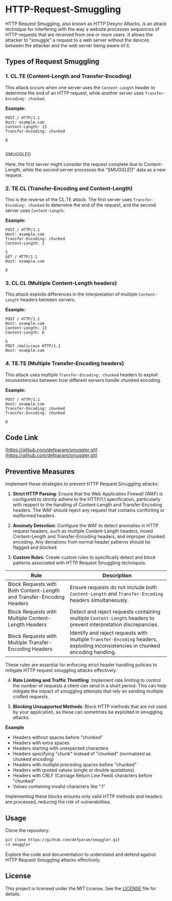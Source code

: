# HTTP-Request-Smuggling

HTTP Request Smuggling, also known as HTTP Desync Attacks, is an attack technique for interfering with the way a website processes sequences of HTTP requests that are received from one or more users. It allows the attacker to "smuggle" a request to a web server without the devices between the attacker and the web server being aware of it. 

## Types of Request Smuggling

### 1. CL.TE (Content-Length and Transfer-Encoding)

This attack occurs when one server uses the `Content-Length` header to determine the end of an HTTP request, while another server uses `Transfer-Encoding: chunked`.

**Example:**
```http
POST / HTTP/1.1
Host: example.com
Content-Length: 13
Transfer-Encoding: chunked

0


```
SMUGGLED

Here, the first server might consider the request complete due to Content-Length, while the second server processes the "SMUGGLED" data as a new request.


### 2. TE.CL (Transfer-Encoding and Content-Length)

This is the reverse of the CL.TE attack. The first server uses `Transfer-Encoding: chunked` to determine the end of the request, and the second server uses `Content-Length`.

**Example:**
```http
POST / HTTP/1.1
Host: example.com
Transfer-Encoding: chunked
Content-Length: 3

5
GET / HTTP/1.1
Host: example.com

0
```

### 3. CL.CL (Multiple Content-Length headers)

This attack exploits differences in the interpretation of multiple `Content-Length` headers between servers.

**Example:**
```http	
POST / HTTP/1.1
Host: example.com
Content-Length: 13
Content-Length: 6

G
POST /malicious HTTP/1.1
Host: example.com
```

### 4. TE.TE (Multiple Transfer-Encoding headers)

This attack uses multiple `Transfer-Encoding: chunked` headers to exploit inconsistencies between how different servers handle chunked encoding.

**Example:**
```http
POST / HTTP/1.1
Host: example.com
Transfer-Encoding: chunked
Transfer-Encoding: chunked

0
```

## Code Link
[https://github.com/defparam/smuggler.git](https://github.com/defparam/smuggler.git)

## Preventive Measures

Implement these strategies to prevent HTTP Request Smuggling attacks:

1. **Strict HTTP Parsing**: Ensure that the Web Application Firewall (WAF) is configured to strictly adhere to the HTTP/1.1 specification, particularly with respect to the handling of Content-Length and Transfer-Encoding headers. The WAF should reject any request that contains conflicting or malformed headers.

2. **Anomaly Detection**: Configure the WAF to detect anomalies in HTTP request headers, such as multiple Content-Length headers, mixed Content-Length and Transfer-Encoding headers, and improper chunked encoding. Any deviations from normal header patterns should be flagged and blocked.

3. **Custom Rules**: Create custom rules to specifically detect and block patterns associated with HTTP Request Smuggling techniques.

| Rule                                              | Description                                                                                   |
|----------------------------------------------------|-----------------------------------------------------------------------------------------------|
| Block Requests with Both Content-Length and Transfer-Encoding Headers | Ensure requests do not include both `Content-Length` and `Transfer-Encoding` headers simultaneously. |
| Block Requests with Multiple Content-Length Headers | Detect and reject requests containing multiple `Content-Length` headers to prevent interpretation discrepancies. |
| Block Requests with Multiple Transfer-Encoding Headers | Identify and reject requests with multiple `Transfer-Encoding` headers, exploiting inconsistencies in chunked encoding handling. |

These rules are essential for enforcing strict header handling policies to mitigate HTTP request smuggling attacks effectively.

4. **Rate Limiting and Traffic Throttling**: Implement rate limiting to control the number of requests a client can send in a short period. This can help mitigate the impact of smuggling attempts that rely on sending multiple crafted requests.

5. **Blocking Unsupported Methods**: Block HTTP methods that are not used by your application, as these can sometimes be exploited in smuggling attacks.

**Example**
- Headers without spaces before "chunked"
- Headers with extra spaces
- Headers starting with unexpected characters
- Headers specifying "chunk" instead of "chunked" (normalized as chunked encoding)
- Headers with multiple preceding spaces before "chunked"
- Headers with quoted values (single or double quotations)
- Headers with CRLF (Carriage Return Line Feed) characters before "chunked"
- Values containing invalid characters like ".1"

Implementing these blocks ensures only valid HTTP methods and headers are processed, reducing the risk of vulnerabilities.

## Usage

Clone the repository:
```bash
git clone https://github.com/defparam/smuggler.git
cd smuggler
```

Explore the code and documentation to understand and defend against HTTP Request Smuggling attacks effectively.

## License

This project is licensed under the MIT License. See the [LICENSE](LICENSE) file for details.
